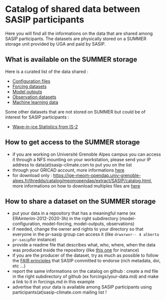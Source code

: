 # Catalog of shared data between SASIP participants

Here you will find all the informations on the data that are shared among SASIP participants.
The datasets are physically stored on a SUMMER storage unit provided by UGA and paid by SASIP.

## What is available on the SUMMER storage

Here is a curated list of the data shared :

  - [Configuration files](https://github.com/sasip-climate/catalog-shared-data-SASIP/blob/main/configuration.md)
  - [Forcing datasets](https://github.com/sasip-climate/catalog-shared-data-SASIP/blob/main/forcings.md)
  - [Model outputs](https://github.com/sasip-climate/catalog-shared-data-SASIP/blob/main/outputs.md)
  - [Observation datasets](https://github.com/sasip-climate/catalog-shared-data-SASIP/blob/main/observations.md)
  - [Machine learning data](https://github.com/sasip-climate/catalog-shared-data-SASIP/blob/main/machine-learning-data.md)

Some other datasets that are not stored on SUMMER but could be of interest for SASIP participants :

  - [Wave-in-ice Statistics from IS-2](https://doi.pangaea.de/10.1594/PANGAEA.918199)

## How to get access to the SUMMER storage

  - if you are working on Université Grenoble Alpes campus you can access it through a NFS mounting on your workstation, please send your IP address to data(at)sasip-climate.com to put you on the list
  - through your GRICAD account, more informations [here](https://github.com/sasip-climate/catalog-shared-data-SASIP/blob/main/gricad.md) 
  - for download only : https://ige-meom-opendap.univ-grenoble-alpes.fr/thredds/catalog/meomopendap/extract/SASIP/catalog.html, more informations on how to download multiples files are [here](https://github.com/sasip-climate/catalog-shared-data-SASIP/blob/main/download-opendap.md)
  


## How to share a dataset on the SUMMER storage

  - put your data in a repository that has a meaningful name (ex ERAinterim-2012-2020-3h) in the right subdirectory (model-configuration, model-forcing, model-outputs, observations)
  - if needed, change the owner and rights to your directory so that everyone in the pr-sasip group can access it (like ```drwxrwxr-- 4 alberta pr-sasip```for instance)
  - provide a readme file that describes what, who, where, when the data was produced inside the repository (like [this one](https://github.com/sasip-climate/catalog-shared-data-SASIP/blob/main/forcings/ERAinterim-2012-2020-3h.md) for instance)
  - if you are the producer of the dataset, try as much as possible to follow the [FAIR principles](https://cloud.univ-grenoble-alpes.fr/index.php/apps/onlyoffice/s/p4BeQ8mfbniT9oM?fileId=354365064) that SASIP committed to endorse (rich metadata, doi, etc ...)
  - report the same informations on the catalog on github : create a md file in the right subdirectory of github (ex forcings/your-data.md) and make a link to it in forcings.md in this example
  - advertise that your data is available among SASIP participants using participants(at)sasip-climate.com mailing list !



    
    
